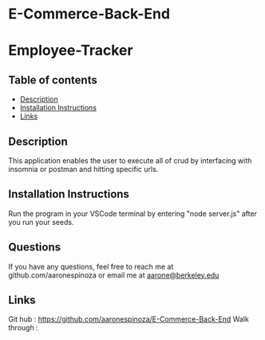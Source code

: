 # E-Commerce-Back-End
# Employee-Tracker

## Table of contents
* [Description](#description)
* [Installation Instructions](#Installation-Instructions)
* [Links](#Links)

## Description 
This application enables the user to execute all of crud by interfacing with insomnia or postman and hitting specific urls.
## Installation Instructions
Run the program in your VSCode terminal by entering "node server.js" after you run your seeds.

## Questions
If you have any questions, feel free to reach me at github.com/aaronespinoza or email me at 
aarone@berkeley.edu

## Links 
Git hub : https://github.com/aaronespinoza/E-Commerce-Back-End
Walk through : 
